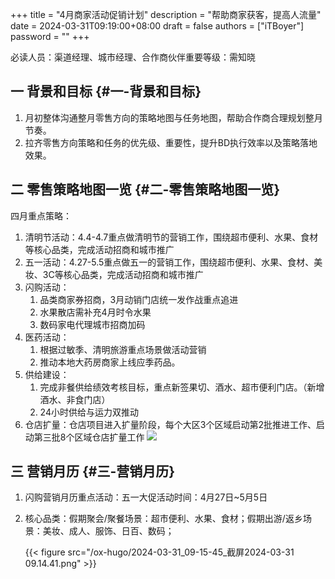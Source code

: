 +++
title = "4月商家活动促销计划"
description = "帮助商家获客，提高人流量"
date = 2024-03-31T09:19:00+08:00
draft = false
authors = ["iTBoyer"]
password = ""
+++

必读人员：渠道经理、城市经理、合作商伙伴重要等级：需知晓 


## 一 背景和目标 {#一-背景和目标}

1.  月初整体沟通整月零售方向的策略地图与任务地图，帮助合作商合理规划整月节奏。
2.  拉齐零售方向策略和任务的优先级、重要性，提升BD执行效率以及策略落地效果。


## 二 零售策略地图一览 {#二-零售策略地图一览}

四月重点策略： 

1.  清明节活动：4.4-4.7重点做清明节的营销工作，围绕超市便利、水果、食材等核心品类，完成活动招商和城市推广
2.  五一活动：4.27-5.5重点做五一的营销工作，围绕超市便利、水果、食材、美妆、3C等核心品类，完成活动招商和城市推广
3.  闪购活动： 
    1.  品类商家券招商，3月动销门店统一发作战重点追进
    2.  水果散店需补充4月时令水果
    3.  数码家电代理城市招商加码
4.  医药活动： 
    1.  根据过敏季、清明旅游重点场景做活动营销
    2.  推动本地大药房商家上线应季药品。
5.  供给建设： 
    1.  完成非餐供给绩效考核目标，重点新签果切、酒水、超市便利门店。（新增酒水、非食门店）
    2.  24小时供给与运力双推动
6.  仓店扩量：仓店项目进入扩量阶段，每个大区3个区域启动第2批推进工作、启动第三批8个区域仓店扩量工作 ![](/ox-hugo/2024-03-31_09-13-37_67a919ab650c7af4e151ab3678831c75243064.png)


## 三 营销月历 {#三-营销月历}

1.  闪购营销月历重点活动：五一大促活动时间：4月27日~5月5日
2.  核心品类：假期聚会/聚餐场景：超市便利、水果、食材；假期出游/返乡场景：美妆、成人、服饰、日百、数码； 
    
    {{< figure src="/ox-hugo/2024-03-31_09-15-45_截屏2024-03-31 09.14.41.png" >}}

